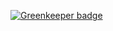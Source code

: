 
[![Greenkeeper badge](https://badges.greenkeeper.io/SimenB/weird-coverage-babel7.svg)](https://greenkeeper.io/)
